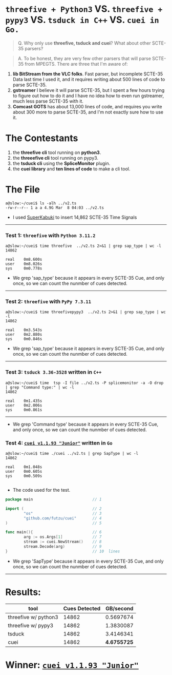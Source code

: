 #  `threefive + Python3` VS. `threefive + pypy3` VS. `tsduck in C++` VS. `cuei in Go.` 

> Q. Why only use __threefive, tsduck and cuei__? What about other SCTE-35 parsers? 

> A. To be honest, they are very few other parsers that will parse SCTE-35 from MPEGTS.
> There are three that I'm aware of:
1. __lib BitStream from the VLC folks__. Fast parser, but incomplete SCTE-35 Data last time I used it, and it requires writing about 500 lines of code to parse SCTE-35.
2. __gstreamer__ I believe it will parse SCTE-35, but I spent a few hours trying to figure out how to do it and I have no idea how to even run gstreamer, much less parse SCTE-35 with it.
3. __Comcast GOTS__ has about 13,000 lines of code, and requires you write about 300 more to parse SCTE-35, and I'm not exactly sure how to use it.

# The Contestants

1. the __threefive cli__ tool running on __python3__.
2. the __threeefive cli__ tool running on pypy3.
3. the __tsduck cli__ using the __SpliceMonitor__ plugin.
4. the __cuei library__ and __ten lines of code__ to make a cli tool.


# The File
```rebol
a@slow:~/cuei$ ls -alh ../v2.ts
-rw-r--r-- 1 a a 4.9G Mar  8 04:03 ../v2.ts
```
* I used [SuperKabuki](https://github.com/futzu/superkabuki) to insert 14,862 SCTE-35 Time Signals
---  
### Test 1: `threefive` with `Python 3.11.2`

```smalltalk
a@slow:~/cuei$ time threefive  ../v2.ts 2>&1 | grep sap_type | wc -l
14862

real    0m8.600s
user    0m8.026s
sys     0m0.778s

```

* We grep 'sap_type' because it appears in every SCTE-35 Cue, and only once, so we can count the nunmber of cues detected.

---

### Test 2: `threefive` with `PyPy 7.3.11`

``` smalltalk
a@slow:~/cuei$ time threefivepypy3  ../v2.ts 2>&1 | grep sap_type | wc -l
14862

real    0m3.543s
user    0m2.880s
sys     0m0.846s
```
* We grep 'sap_type' because it appears in every SCTE-35 Cue, and only once, so we can count the nunmber of cues detected. 


---
### Test 3: `tsduck 3.36-3528` written in `C++`

```smalltalk
a@slow:~/cuei$ time  tsp -I file ../v2.ts -P splicemonitor -a -O drop | grep "Command type:" | wc -l
14862

real    0m1.435s
user    0m2.006s
sys     0m0.861s
```
---
* We grep 'Command type' because it appears in every SCTE-35 Cue, and only once, so we can count the nunmber of cues detected. 


### Test 4: [`cuei v1.1.93 "Junior"`](https://github.com/futzu/cuei) written in `Go`

```smalltalk
a@slow:~/cuei$ time ./cuei ../v2.ts | grep SapType | wc -l
14862

real    0m1.048s
user    0m0.605s
sys     0m0.509s


```
* The code used for the test.
```go
package main                          // 1

import (                              // 2
        "os"                          // 3    
        "github.com/futzu/cuei"       // 4
)                                     // 5

func main(){                          // 6
        arg := os.Args[1]             // 7
        stream := cuei.NewStream()    // 8
        stream.Decode(arg)            // 9
}                                     // 10  lines
```
* We grep 'SapType' because it appears in every SCTE-35 Cue, and only once, so we can count the nunmber of cues detected. 

---

# Results:

| tool                | Cues Detected| GB/second     |
|---------------------|--------------|---------------|
| threefive w/ python3| 14862        |    0.5697674  |
| threefive w/ pypy3  | 14862        |    1.3830087  |
| tsduck              | 14862        |    3.4146341  |
| cuei                | 14862        |  __4.6755725__|



# Winner:  [`cuei v1.1.93 "Junior"`](https://github.com/futzu/cuei)

